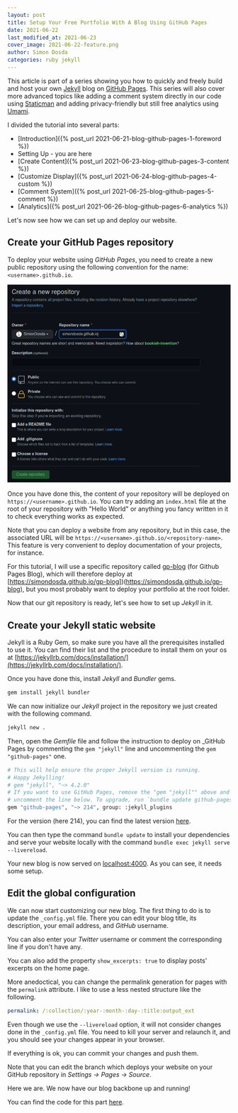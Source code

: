 ```yaml
---
layout: post
title: Setup Your Free Portfolio With A Blog Using GitHub Pages
date: 2021-06-22
last_modified_at: 2021-06-23
cover_image: 2021-06-22-feature.png
author: Simon Dosda
categories: ruby jekyll
---
```


This article is part of a series showing you how to quickly and freely build and host your own [Jekyll](https://jekyllrb.com/) blog on [GitHub Pages](https://pages.github.com/). This series will also cover more advanced topics like adding a comment system directly in our code using [Staticman](https://staticman.net/) and adding privacy-friendly but still free analytics using [Umami](https://umami.is/).

I divided the tutorial into several parts:

- [Introduction]({% post_url 2021-06-21-blog-github-pages-1-foreword %})
- Setting Up - you are here
- [Create Content]({% post_url 2021-06-23-blog-github-pages-3-content %})
- [Customize Display]({% post_url 2021-06-24-blog-github-pages-4-custom %})
- [Comment System]({% post_url 2021-06-25-blog-github-pages-5-comment %})
- [Analytics]({% post_url 2021-06-26-blog-github-pages-6-analytics %})

Let's now see how we can set up and deploy our website.

## Create your GitHub Pages repository

To deploy your website using _GitHub Pages_, you need to create a new public repository using the following convention for the name: `<username>.github.io`.

![GitHub Pages Repository](/assets/images/2021-06-22-repo.png)

Once you have done this, the content of your repository will be deployed on `https://<username>.github.io`. You can try adding an `index.html` file at the root of your repository with "Hello World" or anything you fancy written in it to check everything works as expected.

Note that you can deploy a website from any repository, but in this case, the associated URL will be `https://<username>.github.io/<repository-name>`. This feature is very convenient to deploy documentation of your projects, for instance.

For this tutorial, I will use a specific repository called [gp-blog](https://github.com/SimonDosda/gp-blog) (for Github Pages Blog), which will therefore deploy at [https://simondosda.github.io/gp-blog])(https://simondosda.github.io/gp-blog), but you most probably want to deploy your portfolio at the root folder.

Now that our git repository is ready, let's see how to set up _Jekyll_ in it.

## Create your Jekyll static website

Jekyll is a Ruby Gem, so make sure you have all the prerequisites installed to use it. You can find their list and the procedure to install them on your os at [https://jekyllrb.com/docs/installation/](https://jekyllrb.com/docs/installation/).

Once you have done this, install *Jekyll* and *Bundler* gems.

```bash
gem install jekyll bundler 
```

We can now initialize our _Jekyll_ project in the repository we just created with the following command.

```bash
jekyll new .
```

Then, open the *Gemfile* file and follow the instruction to deploy on _GitHub Pages by commenting the `gem "jekyll"` line and uncommenting the `gem "github-pages"` one.

```bash
# This will help ensure the proper Jekyll version is running.
# Happy Jekylling!
# gem "jekyll", "~> 4.2.0"
# If you want to use GitHub Pages, remove the "gem "jekyll"" above and
# uncomment the line below. To upgrade, run `bundle update github-pages`.
gem "github-pages", "~> 214", group: :jekyll_plugins
```

For the version (here 214), you can find the latest version [here](https://pages.github.com/versions/).

You can then type the command  `bundle update` to install your dependencies and serve your website locally with the command `bundle exec jekyll serve --livereload`. 

Your new blog is now served on [localhost:4000](http://localhost:4000). As you can see, it needs some setup.

## Edit the global configuration

We can now start customizing our new blog. The first thing to do is to update the `_config.yml` file. There you can edit your blog title, its description, your email address, and _GitHub_ username. 

You can also enter your _Twitter_ username or comment the corresponding line if you don't have any.

You can also add the property `show_excerpts: true` to display posts' excerpts on the home page.

More anedoctical, you can change the permalink generation for pages with the `permalink` attribute. I like to use a less nested structure like the following.

```yaml
permalink: /:collection/:year-:month-:day-:title:output_ext
```

Even though we use the `--livereload` option, it will not consider changes done in the `_config.yml` file. You need to kill your server and relaunch it, and you should see your changes appear in your browser.

If everything is ok, you can commit your changes and push them. 

Note that you can edit the branch which deploys your website on your GitHub repository in *Settings → Pages → Source*.

Here we are. We now have our blog backbone up and running! 

You can find the code for this part [here](https://github.com/SimonDosda/gp-blog/tree/step-1-setup).
